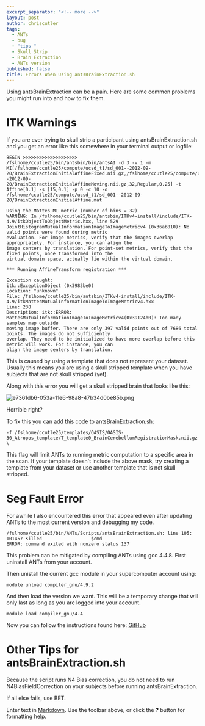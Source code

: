 ```yaml
---
excerpt_separator: "<!-- more -->"
layout: post
author: chriscutler
tags: 
  - ANTs
  - bug
  - "tips "
  - Skull Strip
  - Brain Extraction
  - ANTs version
published: false
title: Errors When Using antsBrainExtraction.sh
---
```

Using antsBrainExtraction can be a pain. Here are some common problems you might run into and how to fix them. 

<!-- more -->

# ITK Warnings

If you are ever trying to skull strip a participant using antsBrainExtraction.sh and you get an error like this somewhere in your terminal output or logfile:

    BEGIN >>>>>>>>>>>>>>>>>>>>
	/fslhome/ccutle25/bin/antsbin/bin/antsAI -d 3 -v 1 -m MI[/fslhome/ccutle25/compute/ucsd_t1/sd_001--2012-09-
    20/BrainExtractionInitialAffineFixed.nii.gz,/fslhome/ccutle25/compute/ucsd_t1/sd_001--2012-09-
    20/BrainExtractionInitialAffineMoving.nii.gz,32,Regular,0.25] -t Affine[0.1] -s [15,0.1] -p 0 -c 10 -o
    /fslhome/ccutle25/compute/ucsd_t1/sd_001--2012-09-20/BrainExtractionInitialAffine.mat
    
	Using the Mattes MI metric (number of bins = 32)
	WARNING: In /fslhome/ccutle25/bin/antsbin/ITKv4-install/include/ITK-4.9/itkObjectToObjectMetric.hxx, line 529
	JointHistogramMutualInformationImageToImageMetricv4 (0x36ab810): No valid points were found during metric
    evaluation. For image metrics, verify that the images overlap appropriately. For instance, you can align the
    image centers by translation. For point-set metrics, verify that the fixed points, once transformed into the
    virtual domain space, actually lie within the virtual domain.

	*** Running AffineTransform registration ***

	Exception caught: 
	itk::ExceptionObject (0x3983be0)
	Location: "unknown" 
	File: /fslhome/ccutle25/bin/antsbin/ITKv4-install/include/ITK-
    4.9/itkMattesMutualInformationImageToImageMetricv4.hxx
	Line: 238
	Description: itk::ERROR: MattesMutualInformationImageToImageMetricv4(0x39124b0): Too many samples map outside
    moving image buffer. There are only 397 valid points out of 7686 total points. The images do not sufficiently
    overlap. They need to be initialized to have more overlap before this metric will work. For instance, you can
    align the image centers by translation.
    
This is caused by using a template that does not represent your dataset. Usually this means you are using a skull stripped template when you have subjects that are not skull stripped (yet).

Along with this error you will get a skull stripped brain that looks like this:

![e7361db6-053a-11e6-98a8-47b34d0be85b.png]({{site.baseurl}}/media/e7361db6-053a-11e6-98a8-47b34d0be85b.png)

Horrible right?

To fix this you can add this code to antsBrainExtraction.sh:

	-f /fslhome/ccutle25/templates/OASIS/OASIS-30_Atropos_template/T_template0_BrainCerebellumRegistrationMask.nii.gz \

This flag will limit ANTs to running metric computation to a specific area in the scan. If your template doesn't include the above mask, try creating a template from your dataset or use another template that is not skull stripped.

# Seg Fault Error

For awhile I also encountered this error that appeared even after updating ANTs to the most current version and debugging my code.

	/fslhome/ccutle25/bin/ANTs/Scripts/antsBrainExtraction.sh: line 105: 101457 Killed                  $cmd
	ERROR: command exited with nonzero status 137

This problem can be mitigated by compiling ANTs using gcc 4.4.8. First uninstall ANTs from your account.

Then unistall the current gcc module in your supercomputer account using:

	module unload compiler_gnu/4.9.2
    
And then load the version we want. This will be a temporary change that will only last as long as you are logged into your account.

    module load compiler_gnu/4.4

Now you can follow the instructions found here: [GitHub](https://brianavants.wordpress.com/2012/04/13/updated-ants-compile-instructions-april-12-2012/)

# Other Tips for antsBrainExtraction.sh

Because the script runs N4 Bias correction, you do not need to run N4BiasFieldCorrection on your subjects before running antsBrainExtraction.

If all else fails, use BET.
    







Enter text in [Markdown](http://daringfireball.net/projects/markdown/). Use the toolbar above, or click the **?** button for formatting help.
